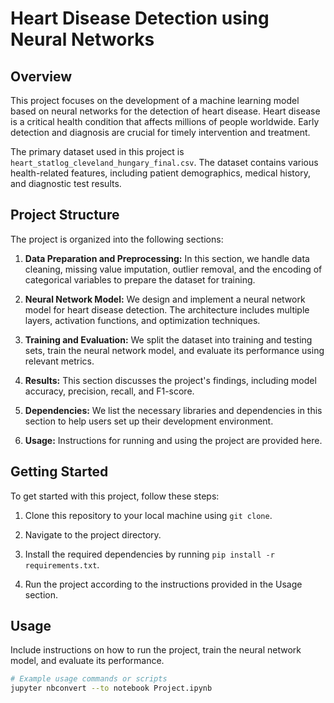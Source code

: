 # Heart Disease Detection using Neural Networks

## Overview

This project focuses on the development of a machine learning model based on neural networks for the detection of heart disease. Heart disease is a critical health condition that affects millions of people worldwide. Early detection and diagnosis are crucial for timely intervention and treatment.

The primary dataset used in this project is `heart_statlog_cleveland_hungary_final.csv`. The dataset contains various health-related features, including patient demographics, medical history, and diagnostic test results.

## Project Structure

The project is organized into the following sections:

1. **Data Preparation and Preprocessing:** In this section, we handle data cleaning, missing value imputation, outlier removal, and the encoding of categorical variables to prepare the dataset for training.

2. **Neural Network Model:** We design and implement a neural network model for heart disease detection. The architecture includes multiple layers, activation functions, and optimization techniques.

3. **Training and Evaluation:** We split the dataset into training and testing sets, train the neural network model, and evaluate its performance using relevant metrics.

4. **Results:** This section discusses the project's findings, including model accuracy, precision, recall, and F1-score.

5. **Dependencies:** We list the necessary libraries and dependencies in this section to help users set up their development environment.

6. **Usage:** Instructions for running and using the project are provided here.

## Getting Started

To get started with this project, follow these steps:

1. Clone this repository to your local machine using `git clone`.

2. Navigate to the project directory.

3. Install the required dependencies by running `pip install -r requirements.txt`.

4. Run the project according to the instructions provided in the Usage section.

## Usage

Include instructions on how to run the project, train the neural network model, and evaluate its performance.

```bash
# Example usage commands or scripts
jupyter nbconvert --to notebook Project.ipynb
